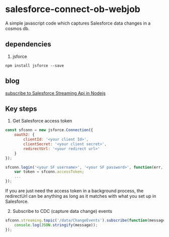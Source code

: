 # salesforce-connect-ob-webjob

A simple javascript code which captures Salesforce data changes in a cosmos db. 

## dependencies

1. jsforce 

``` npm
npm install jsforce --save

```
## blog

[subscribe to Salesforce Streaming Api in Nodejs](https://gaogang.wordpress.com/2020/03/31/subscribe-to-salesforce-streaming-api-in-nodejs/)

## Key steps

1. Get Salesforce access token

```javascript
const sfconn = new jsforce.Connection({
    oauth2: {
        clientId: '<your client Id>',
        clientSecret: '<your client secret>',
        redirectUrl: '<your redirect url>'
    }
});

sfconn.login('<your SF username>', '<your SF password>', function(err, userInfo) {
    var token = sfconn.accessToken;
    ...
});
```

If you are just need the access token in a background process, the redirectUrl can be anything as long as it matches with what you set up in Salesforce.

2. Subscribe to CDC (capture data change) events
```javascript
sfconn.streaming.topic('/data/ChangeEvents').subscribe(function(message) {
    console.log(JSON.stringify(message));
});
```

